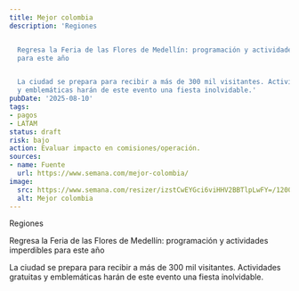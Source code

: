 ```yaml
---
title: Mejor colombia
description: 'Regiones


  Regresa la Feria de las Flores de Medellín: programación y actividades imperdibles
  para este año


  La ciudad se prepara para recibir a más de 300 mil visitantes. Actividades gratuitas
  y emblemáticas harán de este evento una fiesta inolvidable.'
pubDate: '2025-08-10'
tags:
- pagos
- LATAM
status: draft
risk: bajo
action: Evaluar impacto en comisiones/operación.
sources:
- name: Fuente
  url: https://www.semana.com/mejor-colombia/
image:
  src: https://www.semana.com/resizer/izstCwEYGci6viHHV2BBTlpLwFY=/1200x630/filters:format(jpg):quality(100)/cloudfront-us-east-1.images.arcpublishing.com/semana/2QFETMWIYVFDVJE57IHQF5RNCM.jpg
  alt: Mejor colombia
---
```

Regiones

Regresa la Feria de las Flores de Medellín: programación y actividades imperdibles para este año

La ciudad se prepara para recibir a más de 300 mil visitantes. Actividades gratuitas y emblemáticas harán de este evento una fiesta inolvidable.